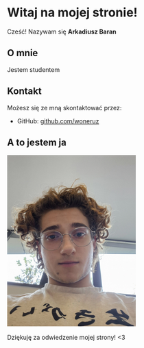 # Witaj na mojej stronie!

Cześć! Nazywam się **Arkadiusz Baran**

## O mnie
Jestem studentem

## Kontakt
Możesz się ze mną skontaktować przez:
- GitHub: [github.com/woneruz](https://github.com/woneruz)


## A to jestem ja
<img src="zdjecie.jpg" alt="Moje zdjęcie" width="300">


Dziękuję za odwiedzenie mojej strony! <3 
